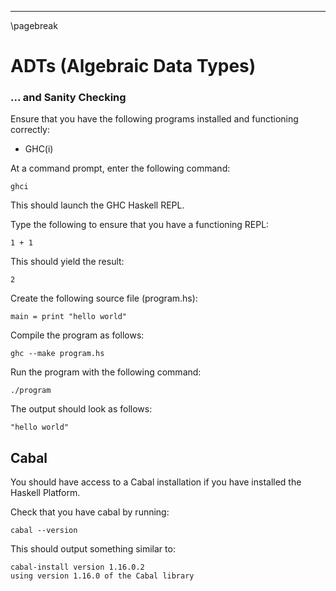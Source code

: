 
----

\pagebreak


ADTs (Algebraic Data Types)
===========================

### ... and Sanity Checking


Ensure that you have the following programs installed and functioning correctly:

* GHC(i)

At a command prompt, enter the following command:


```shell
ghci
```

This should launch the GHC Haskell REPL.

Type the following to ensure that you have a functioning REPL:

~~~{data-language="haskell"}
1 + 1
~~~

This should yield the result:

```text
2
```

Create the following source file (program.hs):

~~~{data-language="haskell"}
main = print "hello world"
~~~

Compile the program as follows:

```shell
ghc --make program.hs
```

Run the program with the following command:

```shell
./program
```

The output should look as follows:

```text
"hello world"
```

## Cabal

You should have access to a Cabal installation if you have installed the Haskell Platform.

Check that you have cabal by running:

```shell
cabal --version
```

This should output something similar to:

```text
cabal-install version 1.16.0.2
using version 1.16.0 of the Cabal library
```
